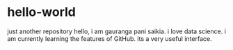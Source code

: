 # hello-world
just another repository
hello, i am gauranga pani saikia.
i love data science.
i am currently learning the features of GitHub.
its a very useful interface.
